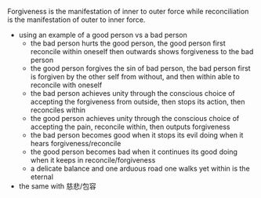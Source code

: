 Forgiveness is the manifestation of inner to outer force while reconciliation is the manifestation of outer to inner force.

- using an example of a good person vs a bad person 
	- the bad person hurts the good person, the good person first reconcile within oneself then outwards shows forgiveness to the bad person 
	- the good person forgives the sin of bad person, the bad person first is forgiven by the other self from without, and then within able to reconcile with oneself
	- the bad person achieves unity through the conscious choice of accepting the forgiveness from outside, then stops its action, then reconciles within 
	- the good person achieves unity through the conscious choice of accepting the pain, reconcile within, then outputs forgiveness 
	- the bad person becomes good when it stops its evil doing when it hears forgiveness/reconcile
	- the good person becomes bad when it continues its good doing when it keeps in reconcile/forgiveness 
	- a delicate balance and one arduous road one walks yet within is the eternal
- the same with 慈悲/包容